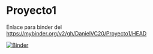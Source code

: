 # Proyecto1

Enlace para binder del 
https://mybinder.org/v2/gh/DanielVC20/Proyecto1/HEAD

[![Binder](https://mybinder.org/badge_logo.svg)](https://mybinder.org/v2/gh/DanielVC20/Proyecto1/HEAD)
